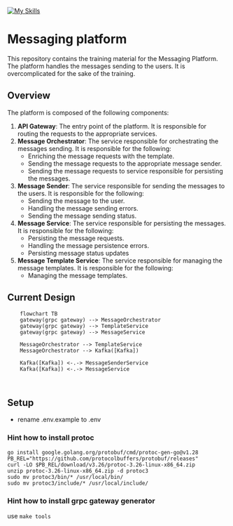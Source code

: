 [![My Skills](https://skillicons.dev/icons?i=golang,docker,mongo,kafka)](https://skillicons.dev)

# Messaging platform

This repository contains the training material for the Messaging Platform.
The platform handles the messages sending to the users. It is overcomplicated for the sake of the training.

## Overview

The platform is composed of the following components:
1. **API Gateway**: The entry point of the platform. It is responsible for routing the requests to the appropriate services.
2. **Message Orchestrator**: The service responsible for orchestrating the messages sending. It is responsible for the following:
    - Enriching the message requests with the template.
    - Sending the message requests to the appropriate message sender.
    - Sending the message requests to service responsible for persisting the messages.
3. **Message Sender**: The service responsible for sending the messages to the users. It is responsible for the following:
    - Sending the message to the user.
    - Handling the message sending errors.
    - Sending the message sending status.
4. **Message Service**: The service responsible for persisting the messages. It is responsible for the following:
    - Persisting the message requests.
    - Handling the message persistence errors.
    - Persisting message status updates
5. **Message Template Service**: The service responsible for managing the message templates. It is responsible for the following:
    - Managing the message templates.


## Current Design
```mermaid 
    flowchart TB
    gateway(grpc gateway) --> MessageOrchestrator
    gateway(grpc gateway) --> TemplateService
    gateway(grpc gateway) --> MessageService
    
    MessageOrchestrator --> TemplateService
    MessageOrchestrator --> Kafka([Kafka])

    Kafka([Kafka]) <-.-> MessageSenderService
    Kafka([Kafka]) <-.-> MessageService



```

## Setup  
- rename .env.example to .env

### Hint how to install protoc
`go install google.golang.org/protobuf/cmd/protoc-gen-go@v1.28`  
`PB_REL="https://github.com/protocolbuffers/protobuf/releases"`  
`curl -LO $PB_REL/download/v3.26/protoc-3.26-linux-x86_64.zip`  
`unzip protoc-3.26-linux-x86_64.zip -d protoc3`  
`sudo mv protoc3/bin/* /usr/local/bin/`  
`sudo mv protoc3/include/* /usr/local/include/` 

### Hint how to install grpc gateway generator
use `make tools`
